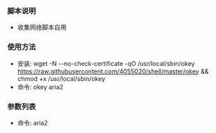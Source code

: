 ### 脚本说明
- 收集网络脚本自用

### 使用方法
- 安装: 
wget -N --no-check-certificate -qO /usr/local/sbin/okey https://raw.githubusercontent.com/4055020/shell/master/okey && chmod +x /usr/local/sbin/okey
- 命令: 
okey aria2

### 参数列表
- 命令: aria2
